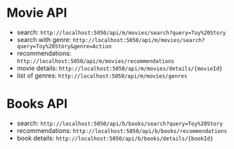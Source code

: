 # Movie API
- search: `http://localhost:5050/api/m/movies/search?query=Toy%20Story`
- search with genre: `http://localhost:5050/api/m/movies/search?query=Toy%20Story&genre=Action`
- recommendations: `http://localhost:5050/api/m/movies/recommendations`
- movie details: `http://localhost:5050/api/m/movies/details/{movieId}`
- list of genres: `http://localhost:5050/api/m/movies/genres`

# Books API
- search: `http://localhost:5050/api/b/books/search?query=Toy%20Story`
- recommendations: `http://localhost:5050/api/b/books/recommendations`
- book details: `http://localhost:5050/api/b/books/details/{bookId}`